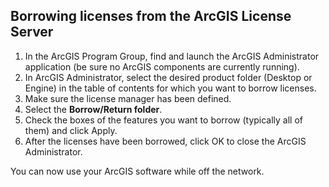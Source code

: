 ## Borrowing licenses from the ArcGIS License Server

1. In the ArcGIS Program Group, find and launch the ArcGIS Administrator application (be sure no ArcGIS components are currently running).  
2. In ArcGIS Administrator, select the desired product folder (Desktop or Engine) in the table of contents for which you want to borrow licenses.  
2. Make sure the license manager has been defined.  
3. Select the **Borrow/Return folder**.  
4. Check the boxes of the features you want to borrow (typically all of them) and click Apply.  
5. After the licenses have been borrowed, click OK to close the ArcGIS Administrator.

You can now use your ArcGIS software while off the network.
